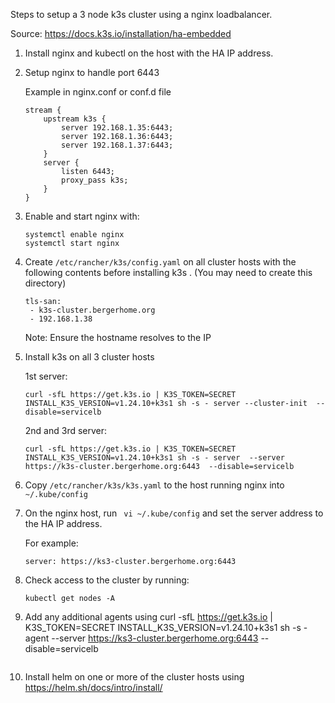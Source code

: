Steps to setup a 3 node k3s cluster using a nginx loadbalancer.

Source: https://docs.k3s.io/installation/ha-embedded

1) Install nginx and kubectl on the host with the HA IP address.

2) Setup nginx to handle port 6443

    Example in nginx.conf or conf.d file

      ```
      stream {
          upstream k3s {
              server 192.168.1.35:6443;
              server 192.168.1.36:6443;
              server 192.168.1.37:6443;
          }
          server {
              listen 6443;
              proxy_pass k3s;
          }
      }
      ```
3) Enable and start nginx with:
    ```
   systemctl enable nginx
   systemctl start nginx
    ```
4) Create `/etc/rancher/k3s/config.yaml` on all cluster hosts with the following contents before installing k3s . (You may need to create this directory)

    ```
   tls-san:
     - k3s-cluster.bergerhome.org
     - 192.168.1.38
    ```
    Note: Ensure the hostname resolves to the IP

5) Install k3s on all 3 cluster hosts

	1st server:

    ```
    curl -sfL https://get.k3s.io | K3S_TOKEN=SECRET INSTALL_K3S_VERSION=v1.24.10+k3s1 sh -s - server --cluster-init  --disable=servicelb
    ```

	2nd and 3rd server:
    
    ```
    curl -sfL https://get.k3s.io | K3S_TOKEN=SECRET INSTALL_K3S_VERSION=v1.24.10+k3s1 sh -s - server  --server https://k3s-cluster.bergerhome.org:6443  --disable=servicelb
    ```

6) Copy `/etc/rancher/k3s/k3s.yaml` to the host running nginx into  `~/.kube/config`

7) On the nginx host, run  ` vi ~/.kube/config` and set the server address to the HA IP address.
 
	For example:
    ```
	server: https://ks3-cluster.bergerhome.org:6443
    ```

8) Check access to the cluster by running:

	`kubectl get nodes -A`

9)  Add any additional agents using
        curl -sfL https://get.k3s.io | K3S_TOKEN=SECRET INSTALL_K3S_VERSION=v1.24.10+k3s1 sh -s - agent  --server https://ks3-cluster.bergerhome.org:6443  --disable=servicelb
    ```
10) Install helm on one or more of the cluster hosts using https://helm.sh/docs/intro/install/